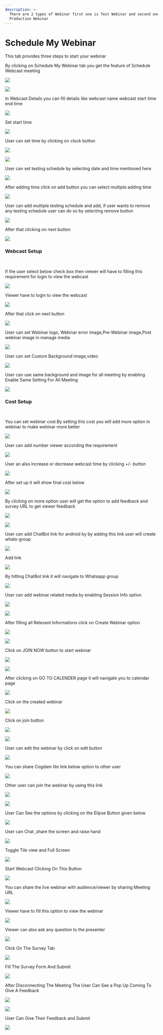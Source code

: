 ```yaml
---
description: >-
  There are 2 types of Webinar first one is Test Webinar and second one is
  Production Webinar
---
```


# Schedule My Webinar

This tab provides three steps to start your webinar

By clicking on Schedule My Webinar tab you get the feature of Schedule Webcast meeting 

![](.gitbook/assets/image%20%28450%29.png)

![](.gitbook/assets/image%20%28472%29.png)

In Webcast Details you can fill details like webcast name webcast start time end time

![](.gitbook/assets/image%20%28397%29.png)

Set start time

![](.gitbook/assets/image%20%28466%29.png)

User can set time by clicking on clock button

![](.gitbook/assets/image%20%28438%29.png)

![](.gitbook/assets/image%20%28427%29.png)

User can set testing schedule by selecting date and time mentioned here

![](.gitbook/assets/image%20%28445%29.png)

After adding time click on add button you can select multiple adding time

![](.gitbook/assets/image%20%28468%29.png)

User can add multiple testing schedule and add, if user wants to remove any testing schedule user can do so by selecting remove button

![](.gitbook/assets/image%20%28474%29.png)

After that clicking on next button

![](.gitbook/assets/image%20%28393%29.png)

###  Webcast Setup <a id="webcast-setup"></a>

‌

If the user select below check box then viewer will have to filling this requirement for login to view the webcast

![](.gitbook/assets/image%20%28460%29.png)

Viewer have to login to view the webcast

![](.gitbook/assets/image%20%28461%29.png)

After that click on next button

![](.gitbook/assets/image%20%28390%29.png)

User can set Webinar logo, Webinar error image,Pre-Webinar image,Post webinar image in manage media

![](.gitbook/assets/image%20%28407%29.png)

User can set Custom Background image,video

![](.gitbook/assets/image%20%28457%29.png)

User can use same background and image for all meeting by enabling Enable Same Setting For All Meeting

![](.gitbook/assets/image%20%28400%29.png)

###  Cost Setup <a id="cost-setup"></a>

‌

You can set webinar cost.By setting this cost you will add more option in webinar to make webinar more better

![](.gitbook/assets/image%20%28412%29.png)

User can add number viewer according the requirement

![](.gitbook/assets/image%20%28430%29.png)

User an also increase or decrease webcast time by clicking +/- button

![](.gitbook/assets/image%20%28487%29.png)

After set up it will show final cost below

![](.gitbook/assets/image%20%28447%29.png)

By clicking on more option user will get the option to add feedback and survey URL to get viewer feedback

![](.gitbook/assets/image%20%28453%29.png)

![](.gitbook/assets/image%20%28488%29.png)

User can add ChatBot link for android by by adding this link user will create whats-group

![](.gitbook/assets/image%20%28454%29.png)

Add link

![](.gitbook/assets/image%20%28416%29.png)

By hitting ChatBot link it will navigate to Whatsapp group

![](.gitbook/assets/image%20%28428%29.png)

User can add webinar related media by enabling Session Info option

![](.gitbook/assets/image%20%28464%29.png)

![](.gitbook/assets/image%20%28452%29.png)

After filling all Relevant Informations  click on Create Webinar option

![](.gitbook/assets/image%20%28408%29.png)

![](.gitbook/assets/image%20%28389%29.png)

Click on JOIN NOW button to start webinar

![](.gitbook/assets/image%20%28410%29.png)

![](.gitbook/assets/image%20%28444%29.png)

After clicking on GO TO CALENDER page it will navigate you to calendar page

![](.gitbook/assets/image%20%28441%29.png)

Click on the created webinar

![](.gitbook/assets/image%20%28434%29.png)

Click on join button

![](.gitbook/assets/image%20%28395%29.png)

![](.gitbook/assets/image%20%28469%29.png)

User can edit the webinar by click on edit button

![](.gitbook/assets/image%20%28482%29.png)

You can share Cogdam lite link below option to other user 

![](.gitbook/assets/image%20%28419%29.png)

Other user can join the webinar by using this link

![](.gitbook/assets/image%20%28415%29.png)

![](.gitbook/assets/image%20%28462%29.png)

User Can See the options by clicking on the Elipse Button given below

![](.gitbook/assets/image%20%28414%29.png)

User can Chat ,share the screen and raise hand

![](.gitbook/assets/image%20%28391%29.png)

Toggle Tile view and Full Screen

![](.gitbook/assets/image%20%28471%29.png)

Start Webcast Clicking On This Button

![](.gitbook/assets/image%20%28473%29.png)

You can share the live webinar with audience/viewer by sharing Meeting URL

![](.gitbook/assets/image%20%28404%29.png)

Viewer have to fill this option to  view the webinar 

![](.gitbook/assets/image%20%28456%29.png)

Viewer can also ask any question to the presenter

![](.gitbook/assets/image%20%28426%29.png)



Click On The Survey Tab

![](.gitbook/assets/image%20%28258%29.png)

Fill The Survey Form And Submit

![](.gitbook/assets/image%20%28260%29.png)

After Disconnecting The Meeting The User Can See a Pop Up Coming To Give A Feedback

![](.gitbook/assets/image%20%28252%29.png)

![](.gitbook/assets/image%20%28225%29.png)



User Can Give Their Feedback and Submit

![](.gitbook/assets/image%20%28236%29.png)













